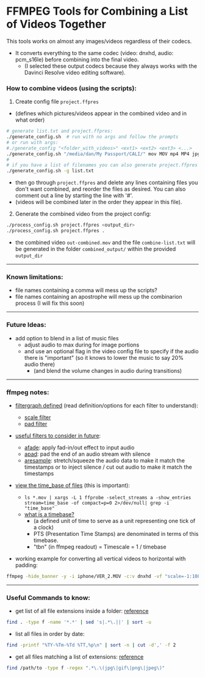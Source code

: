 # FFMPEG Tools for Combining a List of Videos Together

This tools works on almost any images/videos regardless of their codecs.
* It converts everything to the same codec (video: dnxhd, audio: pcm_s16le) before combining into the final video.
  * (I selected these output codecs because they always works with the Davinci Resolve video editing software).

### How to combine videos (using the scripts):
1. Create config file `project.ffpres`
  * (defines which pictures/videos appear in the combined video and in what order)

````bash
# generate list.txt and project.ffpres:
./generate_config.sh  # run with no args and follow the prompts
# or run with args:
#./generate_config "<folder_with_videos>" <ext1> <ext2> <ext3> <...>
./generate_config.sh "/media/dan/My Passport/CALI/" mov MOV mp4 MP4 jpg
#
# if you have a list of filenames you can also generate project.ffpres with:
./generate_config.sh -g list.txt
````
  * then go through `project.ffpres` and delete any lines containing files you don't want combined, and reorder the files as desired.  You can also comment out a line by starting the line with '#'.
  * (videos will be combined later in the order they appear in this file).

2. Generate the combined video from the project config:
````bash
./process_config.sh project.ffpres <output_dir>
./process_config.sh project.ffpres .
````
* the combined video `out-combined.mov` and the file `combine-list.txt` will be generated in the folder `combined_output/` within the provided `output_dir`

---
### Known limitations:
* file names containing a comma will mess up the scripts?
* file names containing an apostrophe will mess up the combinarion process (I will fix this soon)

---
### Future Ideas:
* add option to blend in a list of music files
  * adjust audio to max during for image portions
  * and use an optional flag in the video config file to specify if the audio there is "important" (so it knows to lower the music to say 20% audio there)
    * (and blend the volume changes in audio during transitions)

---
### ffmpeg notes:
* [filtergraph defined](http://ffmpeg.org/ffmpeg-filters.html#Filtergraph-description) (read definition/options for each filter to understand):
  * [scale filter](https://ffmpeg.org/ffmpeg-filters.html#scale-1)
  * [pad filter](https://ffmpeg.org/ffmpeg-filters.html#pad-1)

* [useful filters to consider in future](https://ffmpeg.org/ffmpeg-filters.html):
  * [afade](https://ffmpeg.org/ffmpeg-filters.html#afade-1): apply fad-in/out effect to input audio
  * [apad](https://ffmpeg.org/ffmpeg-filters.html#apad): pad the end of an audio stream with silence
  * [aresample](https://ffmpeg.org/ffmpeg-filters.html#aresample-1): stretch/squeeze the audio data to make it match the timestamps or to inject silence / cut out audio to make it match the timestamps

* [view the time_base of files](https://video.stackexchange.com/a/19238) (this is important):
  * `ls *.mov | xargs -L 1 ffprobe -select_streams a -show_entries stream=time_base -of compact=p=0 2>/dev/null| grep -i "time_base"`
  * [what is a timebase?](https://stackoverflow.com/a/43337235)
    - (a defined unit of time to serve as a unit representing one tick of a clock)
    -  PTS (Presentation Time Stamps) are denominated in terms of this timebase.
    - "tbn" (in ffmpeg readout) = Timescale = 1 / timebase

* working example for converting all vertical videos to horizontal with padding:
````bash
ffmpeg -hide_banner -y -i iphone/VER_2.MOV -c:v dnxhd -vf "scale=-1:1080,pad=1920:1080:(ow-iw)/2:color=AliceBlue,fps=30000/1001,format=yuv422p" -b:v 45M -c:a pcm_s16le /tmp/converted_vids/iphone_ver2.mov
````

---
### Useful Commands to know:
* get list of all file extensions inside a folder: [reference](https://stackoverflow.com/a/4998326)
````bash
find . -type f -name '*.*' | sed 's|.*\.||' | sort -u
````

* list all files in order by date:
````bash
find -printf "%TY-%Tm-%Td %TT,%p\n" | sort -n | cut -d',' -f 2
````

* get all files matching a list of extensions: [reference](https://stackoverflow.com/a/2622857)
````bash
find /path/to -type f -regex ".*\.\(jpg\|gif\|png\|jpeg\)"
````
